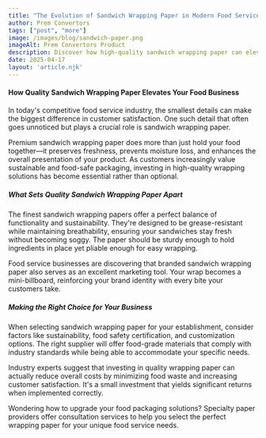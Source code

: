 ```yaml
---
title: "The Evolution of Sandwich Wrapping Paper in Modern Food Service"
author: Prem Convertors
tags: ["post", "more"]
image: /images/blog/sandwich-paper.png
imageAlt: Prem Convertors Product
description: Discover how high-quality sandwich wrapping paper can elevate your food business, enhance presentation, and improve customer satisfaction.
date: 2025-04-17
layout: 'article.njk'
---
```


#### How Quality Sandwich Wrapping Paper Elevates Your Food Business

In today's competitive food service industry, the smallest details can make the biggest difference in customer satisfaction. One such detail that often goes unnoticed but plays a crucial role is sandwich wrapping paper.

Premium sandwich wrapping paper does more than just hold your food together—it preserves freshness, prevents moisture loss, and enhances the overall presentation of your product. As customers increasingly value sustainable and food-safe packaging, investing in high-quality wrapping solutions has become essential rather than optional.

##### What Sets Quality Sandwich Wrapping Paper Apart

The finest sandwich wrapping papers offer a perfect balance of functionality and sustainability. They're designed to be grease-resistant while maintaining breathability, ensuring your sandwiches stay fresh without becoming soggy. The paper should be sturdy enough to hold ingredients in place yet pliable enough for easy wrapping.

Food service businesses are discovering that branded sandwich wrapping paper also serves as an excellent marketing tool. Your wrap becomes a mini-billboard, reinforcing your brand identity with every bite your customers take.

##### Making the Right Choice for Your Business

When selecting sandwich wrapping paper for your establishment, consider factors like sustainability, food safety certification, and customization options. The right supplier will offer food-grade materials that comply with industry standards while being able to accommodate your specific needs.

Industry experts suggest that investing in quality wrapping paper can actually reduce overall costs by minimizing food waste and increasing customer satisfaction. It's a small investment that yields significant returns when implemented correctly.

Wondering how to upgrade your food packaging solutions? Specialty paper providers offer consultation services to help you select the perfect wrapping paper for your unique food service needs.